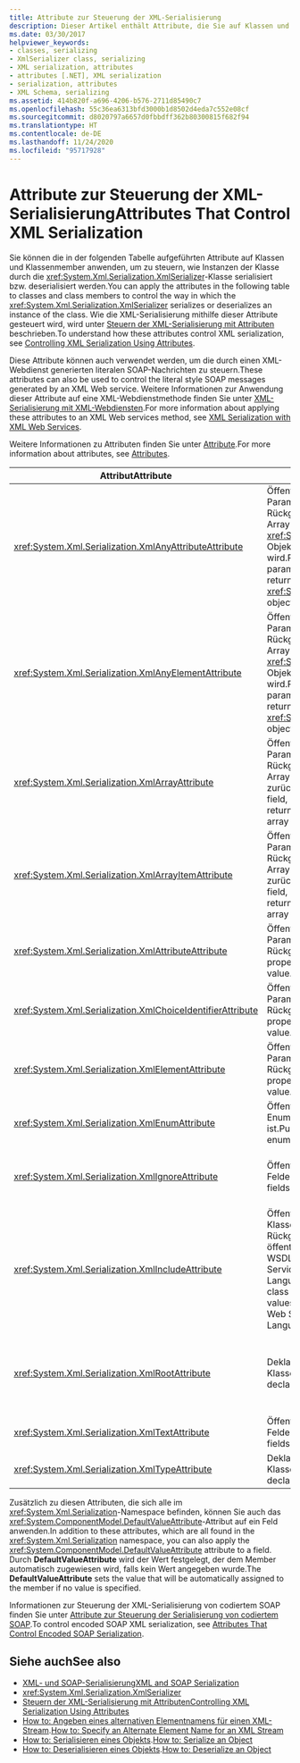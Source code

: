 ```yaml
---
title: Attribute zur Steuerung der XML-Serialisierung
description: Dieser Artikel enthält Attribute, die Sie auf Klassen und Klassenmember anwenden können, um zu steuern, wie Instanzen einer Klasse durch den XmlSerializer serialisiert bzw. deserialisiert werden.
ms.date: 03/30/2017
helpviewer_keywords:
- classes, serializing
- XmlSerializer class, serializing
- XML serialization, attributes
- attributes [.NET], XML serialization
- serialization, attributes
- XML Schema, serializing
ms.assetid: 414b820f-a696-4206-b576-2711d85490c7
ms.openlocfilehash: 55c36ea6313bfd3000b1d8502d4eda7c552e08cf
ms.sourcegitcommit: d8020797a6657d0fbbdff362b80300815f682f94
ms.translationtype: HT
ms.contentlocale: de-DE
ms.lasthandoff: 11/24/2020
ms.locfileid: "95717928"
---
```

# <a name="attributes-that-control-xml-serialization"></a><span data-ttu-id="c9026-103">Attribute zur Steuerung der XML-Serialisierung</span><span class="sxs-lookup"><span data-stu-id="c9026-103">Attributes That Control XML Serialization</span></span>

<span data-ttu-id="c9026-104">Sie können die in der folgenden Tabelle aufgeführten Attribute auf Klassen und Klassenmember anwenden, um zu steuern, wie Instanzen der Klasse durch die <xref:System.Xml.Serialization.XmlSerializer>-Klasse serialisiert bzw. deserialisiert werden.</span><span class="sxs-lookup"><span data-stu-id="c9026-104">You can apply the attributes in the following table to classes and class members to control the way in which the <xref:System.Xml.Serialization.XmlSerializer> serializes or deserializes an instance of the class.</span></span> <span data-ttu-id="c9026-105">Wie die XML-Serialisierung mithilfe dieser Attribute gesteuert wird, wird unter [Steuern der XML-Serialisierung mit Attributen](controlling-xml-serialization-using-attributes.md) beschrieben.</span><span class="sxs-lookup"><span data-stu-id="c9026-105">To understand how these attributes control XML serialization, see [Controlling XML Serialization Using Attributes](controlling-xml-serialization-using-attributes.md).</span></span>  
  
 <span data-ttu-id="c9026-106">Diese Attribute können auch verwendet werden, um die durch einen XML-Webdienst generierten literalen SOAP-Nachrichten zu steuern.</span><span class="sxs-lookup"><span data-stu-id="c9026-106">These attributes can also be used to control the literal style SOAP messages generated by an XML Web service.</span></span> <span data-ttu-id="c9026-107">Weitere Informationen zur Anwendung dieser Attribute auf eine XML-Webdienstmethode finden Sie unter [XML-Serialisierung mit XML-Webdiensten](xml-serialization-with-xml-web-services.md).</span><span class="sxs-lookup"><span data-stu-id="c9026-107">For more information about applying these attributes to an XML Web services method, see [XML Serialization with XML Web Services](xml-serialization-with-xml-web-services.md).</span></span>  
  
 <span data-ttu-id="c9026-108">Weitere Informationen zu Attributen finden Sie unter [Attribute](../attributes/index.md).</span><span class="sxs-lookup"><span data-stu-id="c9026-108">For more information about attributes, see [Attributes](../attributes/index.md).</span></span>  
  
|<span data-ttu-id="c9026-109">Attribut</span><span class="sxs-lookup"><span data-stu-id="c9026-109">Attribute</span></span>|<span data-ttu-id="c9026-110">Betrifft</span><span class="sxs-lookup"><span data-stu-id="c9026-110">Applies to</span></span>|<span data-ttu-id="c9026-111">Bedeutung</span><span class="sxs-lookup"><span data-stu-id="c9026-111">Specifies</span></span>|  
|---------------|----------------|---------------|  
|<xref:System.Xml.Serialization.XmlAnyAttributeAttribute>|<span data-ttu-id="c9026-112">Öffentliches Feld, Eigenschaft, Parameter oder Rückgabewert, wodurch ein Array von <xref:System.Xml.XmlAttribute>-Objekten zurückgegeben wird.</span><span class="sxs-lookup"><span data-stu-id="c9026-112">Public field, property, parameter, or return value that returns an array of <xref:System.Xml.XmlAttribute> objects.</span></span>|<span data-ttu-id="c9026-113">Beim Deserialisieren wird das Array mit <xref:System.Xml.XmlAttribute>-Objekten gefüllt, die für alle im Schema unbekannten XML-Attribute stehen.</span><span class="sxs-lookup"><span data-stu-id="c9026-113">When deserializing, the array will be filled with <xref:System.Xml.XmlAttribute> objects that represent all XML attributes unknown to the schema.</span></span>|  
|<xref:System.Xml.Serialization.XmlAnyElementAttribute>|<span data-ttu-id="c9026-114">Öffentliches Feld, Eigenschaft, Parameter oder Rückgabewert, wodurch ein Array von <xref:System.Xml.XmlElement>-Objekten zurückgegeben wird.</span><span class="sxs-lookup"><span data-stu-id="c9026-114">Public field, property, parameter, or return value that returns an array of <xref:System.Xml.XmlElement> objects.</span></span>|<span data-ttu-id="c9026-115">Beim Deserialisieren wird das Array mit <xref:System.Xml.XmlElement>-Objekten gefüllt, die für alle im Schema unbekannten XML-Elemente stehen.</span><span class="sxs-lookup"><span data-stu-id="c9026-115">When deserializing, the array is filled with <xref:System.Xml.XmlElement> objects that represent all XML elements unknown to the schema.</span></span>|  
|<xref:System.Xml.Serialization.XmlArrayAttribute>|<span data-ttu-id="c9026-116">Öffentliches Feld, Eigenschaft, Parameter oder Rückgabewert, wodurch ein Array von komplexen Objekten zurückgegeben wird.</span><span class="sxs-lookup"><span data-stu-id="c9026-116">Public field, property, parameter, or return value that returns an array of complex objects.</span></span>|<span data-ttu-id="c9026-117">Die Member des Arrays werden als Member eines XML-Arrays generiert.</span><span class="sxs-lookup"><span data-stu-id="c9026-117">The members of the array will be generated as members of an XML array.</span></span>|  
|<xref:System.Xml.Serialization.XmlArrayItemAttribute>|<span data-ttu-id="c9026-118">Öffentliches Feld, Eigenschaft, Parameter oder Rückgabewert, wodurch ein Array von komplexen Objekten zurückgegeben wird.</span><span class="sxs-lookup"><span data-stu-id="c9026-118">Public field, property, parameter, or return value that returns an array of complex objects.</span></span>|<span data-ttu-id="c9026-119">Die abgeleiteten Typen, die in ein Array eingefügt werden können.</span><span class="sxs-lookup"><span data-stu-id="c9026-119">The derived types that can be inserted into an array.</span></span> <span data-ttu-id="c9026-120">Wird in der Regel in Verbindung mit einem <xref:System.Xml.Serialization.XmlArrayAttribute>-Objekt angewendet.</span><span class="sxs-lookup"><span data-stu-id="c9026-120">Usually applied in conjunction with an <xref:System.Xml.Serialization.XmlArrayAttribute>.</span></span>|  
|<xref:System.Xml.Serialization.XmlAttributeAttribute>|<span data-ttu-id="c9026-121">Öffentliches Feld, Eigenschaft, Parameter oder Rückgabewert.</span><span class="sxs-lookup"><span data-stu-id="c9026-121">Public field, property, parameter, or return value.</span></span>|<span data-ttu-id="c9026-122">Der Member wird als XML-Attribut serialisiert.</span><span class="sxs-lookup"><span data-stu-id="c9026-122">The member will be serialized as an XML attribute.</span></span>|  
|<xref:System.Xml.Serialization.XmlChoiceIdentifierAttribute>|<span data-ttu-id="c9026-123">Öffentliches Feld, Eigenschaft, Parameter oder Rückgabewert.</span><span class="sxs-lookup"><span data-stu-id="c9026-123">Public field, property, parameter, or return value.</span></span>|<span data-ttu-id="c9026-124">Der Member kann durch Verwendung einer Enumeration eindeutig bestimmt werden.</span><span class="sxs-lookup"><span data-stu-id="c9026-124">The member can be further disambiguated by using an enumeration.</span></span>|  
|<xref:System.Xml.Serialization.XmlElementAttribute>|<span data-ttu-id="c9026-125">Öffentliches Feld, Eigenschaft, Parameter oder Rückgabewert.</span><span class="sxs-lookup"><span data-stu-id="c9026-125">Public field, property, parameter, or return value.</span></span>|<span data-ttu-id="c9026-126">Das Feld oder die Eigenschaft wird als XML-Element serialisiert.</span><span class="sxs-lookup"><span data-stu-id="c9026-126">The field or property will be serialized as an XML element.</span></span>|  
|<xref:System.Xml.Serialization.XmlEnumAttribute>|<span data-ttu-id="c9026-127">Öffentliches Feld, das ein Enumerationsbezeichner ist.</span><span class="sxs-lookup"><span data-stu-id="c9026-127">Public field that is an enumeration identifier.</span></span>|<span data-ttu-id="c9026-128">Der Elementname eines Enumerationsmembers.</span><span class="sxs-lookup"><span data-stu-id="c9026-128">The element name of an enumeration member.</span></span>|  
|<xref:System.Xml.Serialization.XmlIgnoreAttribute>|<span data-ttu-id="c9026-129">Öffentliche Eigenschaften und Felder.</span><span class="sxs-lookup"><span data-stu-id="c9026-129">Public properties and fields.</span></span>|<span data-ttu-id="c9026-130">Die Eigenschaft oder das Feld wird beim Serialisieren der Klasse, in dem sie bzw. es enthalten ist, ignoriert.</span><span class="sxs-lookup"><span data-stu-id="c9026-130">The property or field should be ignored when the containing class is serialized.</span></span>|  
|<xref:System.Xml.Serialization.XmlIncludeAttribute>|<span data-ttu-id="c9026-131">Öffentliche abgeleiteten Klassendeklarationen, und Rückgabewerte von öffentlichen Methoden für WSDL-Dokumente (Web Services Description Language).</span><span class="sxs-lookup"><span data-stu-id="c9026-131">Public derived class declarations, and return values of public methods for Web Services Description Language (WSDL) documents.</span></span>|<span data-ttu-id="c9026-132">Diese Klasse wird beim Generieren von Schemas eingeschlossen (und daher bei der Serialisierung erkannt).</span><span class="sxs-lookup"><span data-stu-id="c9026-132">The class should be included when generating schemas (to be recognized when serialized).</span></span>|  
|<xref:System.Xml.Serialization.XmlRootAttribute>|<span data-ttu-id="c9026-133">Deklarationen öffentlicher Klassen.</span><span class="sxs-lookup"><span data-stu-id="c9026-133">Public class declarations.</span></span>|<span data-ttu-id="c9026-134">Steuert die XML-Serialisierung des Attributziels als XML-Stammelement.</span><span class="sxs-lookup"><span data-stu-id="c9026-134">Controls XML serialization of the attribute target as an XML root element.</span></span> <span data-ttu-id="c9026-135">Mit diesem Attribut können Sie Namespace und Elementnamen genauer angeben.</span><span class="sxs-lookup"><span data-stu-id="c9026-135">Use the attribute to further specify the namespace and element name.</span></span>|  
|<xref:System.Xml.Serialization.XmlTextAttribute>|<span data-ttu-id="c9026-136">Öffentliche Eigenschaften und Felder.</span><span class="sxs-lookup"><span data-stu-id="c9026-136">Public properties and fields.</span></span>|<span data-ttu-id="c9026-137">Die Eigenschaft oder das Feld soll als XML-Text serialisiert werden.</span><span class="sxs-lookup"><span data-stu-id="c9026-137">The property or field should be serialized as XML text.</span></span>|  
|<xref:System.Xml.Serialization.XmlTypeAttribute>|<span data-ttu-id="c9026-138">Deklarationen öffentlicher Klassen.</span><span class="sxs-lookup"><span data-stu-id="c9026-138">Public class declarations.</span></span>|<span data-ttu-id="c9026-139">Der Name und Namespace des XML-Typs.</span><span class="sxs-lookup"><span data-stu-id="c9026-139">The name and namespace of the XML type.</span></span>|  
  
 <span data-ttu-id="c9026-140">Zusätzlich zu diesen Attributen, die sich alle im <xref:System.Xml.Serialization>-Namespace befinden, können Sie auch das <xref:System.ComponentModel.DefaultValueAttribute>-Attribut auf ein Feld anwenden.</span><span class="sxs-lookup"><span data-stu-id="c9026-140">In addition to these attributes, which are all found in the <xref:System.Xml.Serialization> namespace, you can also apply the <xref:System.ComponentModel.DefaultValueAttribute> attribute to a field.</span></span> <span data-ttu-id="c9026-141">Durch **DefaultValueAttribute** wird der Wert festgelegt, der dem Member automatisch zugewiesen wird, falls kein Wert angegeben wurde.</span><span class="sxs-lookup"><span data-stu-id="c9026-141">The **DefaultValueAttribute** sets the value that will be automatically assigned to the member if no value is specified.</span></span>  
  
 <span data-ttu-id="c9026-142">Informationen zur Steuerung der XML-Serialisierung von codiertem SOAP finden Sie unter [Attribute zur Steuerung der Serialisierung von codiertem SOAP](attributes-that-control-encoded-soap-serialization.md).</span><span class="sxs-lookup"><span data-stu-id="c9026-142">To control encoded SOAP XML serialization, see [Attributes That Control Encoded SOAP Serialization](attributes-that-control-encoded-soap-serialization.md).</span></span>  
  
## <a name="see-also"></a><span data-ttu-id="c9026-143">Siehe auch</span><span class="sxs-lookup"><span data-stu-id="c9026-143">See also</span></span>

- [<span data-ttu-id="c9026-144">XML- und SOAP-Serialisierung</span><span class="sxs-lookup"><span data-stu-id="c9026-144">XML and SOAP Serialization</span></span>](xml-and-soap-serialization.md)
- <xref:System.Xml.Serialization.XmlSerializer>
- [<span data-ttu-id="c9026-145">Steuern der XML-Serialisierung mit Attributen</span><span class="sxs-lookup"><span data-stu-id="c9026-145">Controlling XML Serialization Using Attributes</span></span>](controlling-xml-serialization-using-attributes.md)
- <span data-ttu-id="c9026-146">[How to: Angeben eines alternativen Elementnamens für einen XML-Stream](how-to-specify-an-alternate-element-name-for-an-xml-stream.md).</span><span class="sxs-lookup"><span data-stu-id="c9026-146">[How to: Specify an Alternate Element Name for an XML Stream](how-to-specify-an-alternate-element-name-for-an-xml-stream.md)</span></span>
- <span data-ttu-id="c9026-147">[How to: Serialisieren eines Objekts](how-to-serialize-an-object.md).</span><span class="sxs-lookup"><span data-stu-id="c9026-147">[How to: Serialize an Object](how-to-serialize-an-object.md)</span></span>
- <span data-ttu-id="c9026-148">[How to: Deserialisieren eines Objekts](how-to-deserialize-an-object.md).</span><span class="sxs-lookup"><span data-stu-id="c9026-148">[How to: Deserialize an Object](how-to-deserialize-an-object.md)</span></span>
